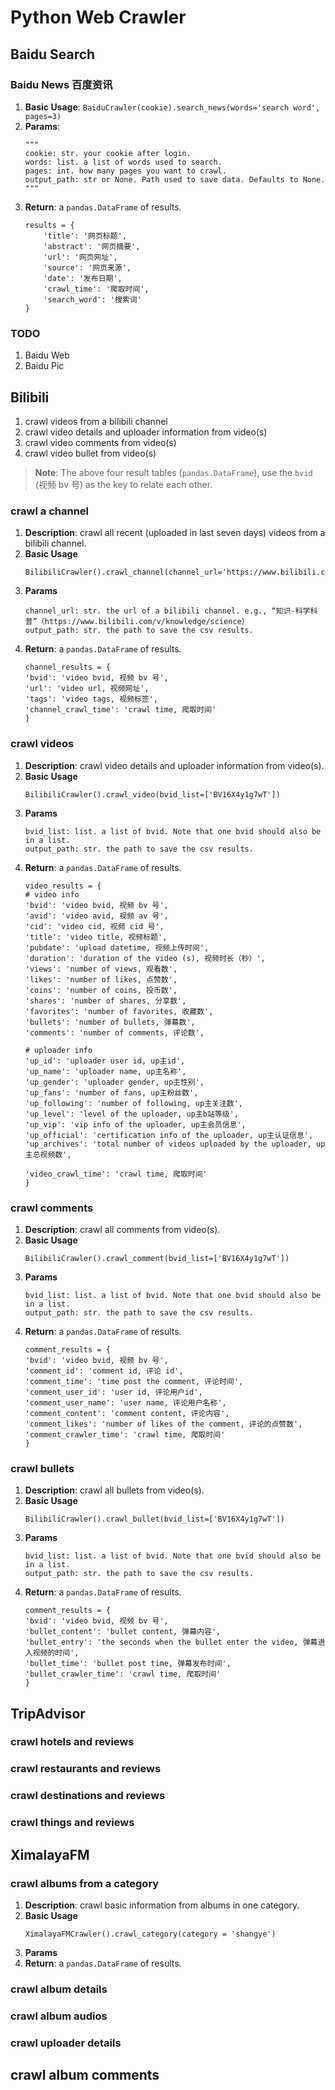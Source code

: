 # Python Web Crawler 

## Baidu Search

### Baidu News 百度资讯
1. **Basic Usage**: `BaiduCrawler(cookie).search_news(words='search word', pages=3)`
2. **Params**:
    ```
   """
   cookie: str. your cookie after login.
   words: list. a list of words used to search.
   pages: int. how many pages you want to crawl.
   output_path: str or None. Path used to save data. Defaults to None.
   """
3. **Return**: a `pandas.DataFrame` of results.
    ```
   results = {
        'title': '网页标题', 
        'abstract': '网页摘要',
        'url': '网页网址',
        'source': '网页来源',
        'date': '发布日期',
        'crawl_time': '爬取时间',
        'search_word': '搜索词'
    }
    ```

### TODO
1. Baidu Web
2. Baidu Pic

## Bilibili

1. crawl videos from a bilibili channel
2. crawl video details and uploader information from video(s)
3. crawl video comments from video(s)
4. crawl video bullet from video(s)

> **Note**: The above four result tables (`pandas.DataFrame`), use the `bvid` (视频 bv 号) as the key to relate each other.

### crawl a channel
1. **Description**: crawl all recent (uploaded in last seven days) videos from a bilibili channel.  
2. **Basic Usage**
   ```
   BilibiliCrawler().crawl_channel(channel_url='https://www.bilibili.com/v/knowledge/science')
   ```
4. **Params**
   ```
   channel_url: str. the url of a bilibili channel. e.g., “知识-科学科普”（https://www.bilibili.com/v/knowledge/science）
   output_path: str. the path to save the csv results.
   ```
5. **Return**: a `pandas.DataFrame` of results.
   ```
   channel_results = {
   'bvid': 'video bvid, 视频 bv 号',
   'url': 'video url, 视频网址',
   'tags': 'video tags, 视频标签',
   'channel_crawl_time': 'crawl time, 爬取时间'
   }
   ```

### crawl videos
1. **Description**: crawl video details and uploader information from video(s).  
2. **Basic Usage**
   ```
   BilibiliCrawler().crawl_video(bvid_list=['BV16X4y1g7wT'])
   ```
4. **Params**
   ```
   bvid_list: list. a list of bvid. Note that one bvid should also be in a list.
   output_path: str. the path to save the csv results.
   ```
5. **Return**: a `pandas.DataFrame` of results.
   ```
   video_results = {
   # video info
   'bvid': 'video bvid, 视频 bv 号',
   'avid': 'video avid, 视频 av 号',
   'cid': 'video cid, 视频 cid 号',
   'title': 'video title, 视频标题',
   'pubdate': 'upload datetime, 视频上传时间',
   'duration': 'duration of the video (s), 视频时长（秒）',
   'views': 'number of views, 观看数',
   'likes': 'number of likes, 点赞数',
   'coins': 'number of coins, 投币数',
   'shares': 'number of shares, 分享数',
   'favorites': 'number of favorites, 收藏数',
   'bullets': 'number of bullets, 弹幕数',
   'comments': 'number of comments, 评论数',
   
   # uploader info
   'up_id': 'uploader user id, up主id',
   'up_name': 'uploader name, up主名称',
   'up_gender': 'uploader gender, up主性别',
   'up_fans': 'number of fans, up主粉丝数',
   'up_following': 'number of following, up主关注数',
   'up_level': 'level of the uploader, up主b站等级',
   'up_vip': 'vip info of the uploader, up主会员信息',
   'up_official': 'certification info of the uploader, up主认证信息',
   'up_archives': 'total number of videos uploaded by the uploader, up主总视频数',
   
   'video_crawl_time': 'crawl time, 爬取时间'
   }
   ```
   
### crawl comments
1. **Description**: crawl all comments from video(s).  
2. **Basic Usage**
   ```
   BilibiliCrawler().crawl_comment(bvid_list=['BV16X4y1g7wT'])
   ```
4. **Params**
   ```
   bvid_list: list. a list of bvid. Note that one bvid should also be in a list.
   output_path: str. the path to save the csv results.
   ```
5. **Return**: a `pandas.DataFrame` of results.
   ```
   comment_results = {
   'bvid': 'video bvid, 视频 bv 号',
   'comment_id': 'comment id, 评论 id',
   'comment_time': 'time post the comment, 评论时间',
   'comment_user_id': 'user id, 评论用户id',
   'comment_user_name': 'user name, 评论用户名称',
   'comment_content': 'comment content, 评论内容',
   'comment_likes': 'number of likes of the comment, 评论的点赞数',
   'comment_crawler_time': 'crawl time, 爬取时间'
   }
   ```
### crawl bullets

1. **Description**: crawl all bullets from video(s).  
2. **Basic Usage**
   ```
   BilibiliCrawler().crawl_bullet(bvid_list=['BV16X4y1g7wT'])
   ```
4. **Params**
   ```
   bvid_list: list. a list of bvid. Note that one bvid should also be in a list.
   output_path: str. the path to save the csv results.
   ```
5. **Return**: a `pandas.DataFrame` of results.
   ```
   comment_results = {
   'bvid': 'video bvid, 视频 bv 号',
   'bullet_content': 'bullet content, 弹幕内容',
   'bullet_entry': 'the seconds when the bullet enter the video, 弹幕进入视频的时间',
   'bullet_time': 'bullet post time, 弹幕发布时间',
   'bullet_crawler_time': 'crawl time, 爬取时间'
   }
   ```

## TripAdvisor
### crawl hotels and reviews

### crawl restaurants and reviews

### crawl destinations and reviews

### crawl things and reviews


## XimalayaFM

### crawl albums from a category
1. **Description**: crawl basic information from albums in one category.
2. **Basic Usage**
   ```
   XimalayaFMCrawler().crawl_category(category = 'shangye')
   ```
3. **Params**
4. **Return**: a `pandas.DataFrame` of results.

### crawl album details

### crawl album audios

### crawl uploader details

## crawl album comments

